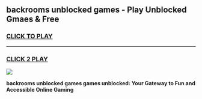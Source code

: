 
## backrooms unblocked games - Play Unblocked Gmaes & Free
<h3>
<a href="https://news.freeplayer.one?title=backrooms_unblocked_games&ref=23F">CLICK TO PLAY</a></h3>
<hr>

<h3>
<a href="https://news.freeplayer.one?title=backrooms_unblocked_games&ref=23F">CLICK 2 PLAY</a>
  
</h3>

<a href="https://news.freeplayer.one?title=backrooms_unblocked_games&ref=23F/"><img src="https://clearcache.store/games.png"></a>


**backrooms unblocked games games unblocked: Your Gateway to Fun and Accessible Online Gaming**
